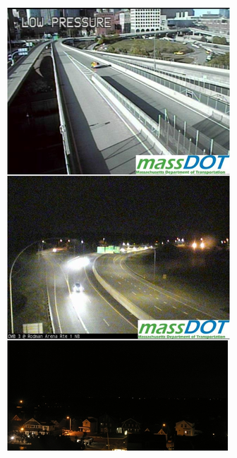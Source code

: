 ![AJJAIDAVE-StoryAuthorEngine-](https://github.com/StateDocuments/Massachusetts/blob/master/1234.jpg)
![AJJAIDAVE-StoryAuthorEngine-](https://github.com/StateDocuments/Massachusetts/blob/master/407730.jpg)
![AJJAIDAVE-StoryAuthorEngine-](https://github.com/StateDocuments/Massachusetts/blob/master/boston_left.jpg)
